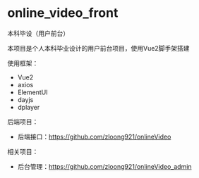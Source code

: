 # online_video_front
本科毕设（用户前台）

本项目是个人本科毕业设计的用户前台项目，使用Vue2脚手架搭建

使用框架：
- Vue2
- axios
- ElementUI
- dayjs
- dplayer

后端项目：
- 后端接口：https://github.com/zloong921/onlineVideo

相关项目：
- 后台管理：https://github.com/zloong921/onlineVideo_admin
